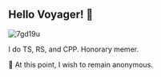 ## Hello Voyager! 👋

![7gd19u](https://user-images.githubusercontent.com/129252969/228699459-7e26da97-6a4a-4065-908d-02c1281e4336.jpg)


I do TS, RS, and CPP. Honorary memer.

💬 At this point, I wish to remain anonymous.

<!--

**ts-dot-rs/ts-dot-rs** is a ✨ _special_ ✨ repository because its `README.md` (this file) appears on your GitHub profile.

Here are some ideas to get you started:

- 🔭 I’m currently working on ...
- 🌱 I’m currently learning ...
- 👯 I’m looking to collaborate on ...
- 🤔 I’m looking for help with ...
- 💬 Ask me about ...
- 📫 How to reach me: ...
- 😄 Pronouns: ...
- ⚡ Fun fact: ...

NOTE TO READERS: 

-[x] This is to reduce bias in PRs - people judge 
-[x] I'm an optimist - and I would like to ✨freely✨ give my opinion which nobody asked for
-->
